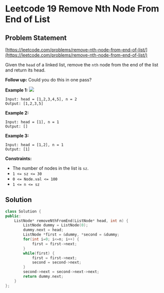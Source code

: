 # Leetcode 19 Remove Nth Node From End of List

## Problem Statement

[https://leetcode.com/problems/remove-nth-node-from-end-of-list/](https://leetcode.com/problems/remove-nth-node-from-end-of-list/)

Given the `head` of a linked list, remove the `nth` node from the end of the list and return its head.

**Follow up:** Could you do this in one pass?

**Example 1:** ![](https://assets.leetcode.com/uploads/2020/10/03/remove_ex1.jpg)

```text
Input: head = [1,2,3,4,5], n = 2
Output: [1,2,3,5]
```

**Example 2:**

```text
Input: head = [1], n = 1
Output: []
```

**Example 3:**

```text
Input: head = [1,2], n = 1
Output: [1]
```

**Constraints:**

* The number of nodes in the list is `sz`.
* `1 <= sz <= 30`
* `0 <= Node.val <= 100`
* `1 <= n <= sz`

## Solution

```cpp
class Solution {
public:
    ListNode* removeNthFromEnd(ListNode* head, int n) {
        ListNode dummy = ListNode(0);
        dummy.next = head;
        ListNode *first = &dummy, *second = &dummy;
        for(int i=0; i<=n; i++) {
            first = first->next;
        }
        while(first) {
            first = first->next;
            second = second->next;
        }
        second->next = second->next->next;
        return dummy.next;
    }
};
```

